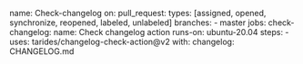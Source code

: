name: Check-changelog
on:
  pull_request:
    types: [assigned, opened, synchronize, reopened, labeled, unlabeled]
    branches:
      - master
jobs:
  check-changelog:
    name: Check changelog action
    runs-on: ubuntu-20.04
    steps:
      - uses: tarides/changelog-check-action@v2
        with:
          changelog: CHANGELOG.md
